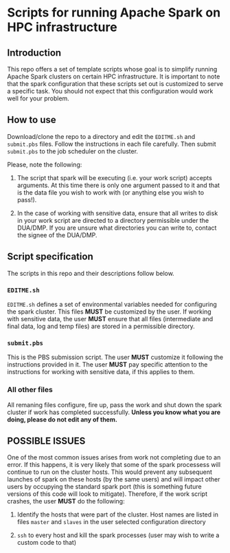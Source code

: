 # Scripts for running Apache Spark on HPC infrastructure


## Introduction

This repo offers a set of template scripts whose goal is to simplify
running Apache Spark clusters on certain HPC infrastructure. It is 
important to note that the spark configuration that these
scripts set out is customized to serve a specific task. You should not expect
that this configuration would work well for your problem.

## How to use

Download/clone the repo to a directory and edit the `EDITME.sh` and
`submit.pbs` files. Follow the instructions in each file carefully.
Then submit `submit.pbs` to the job scheduler on the cluster.

Please, note the following:

1. The script that spark will be executing (i.e. your work script)
accepts arguments. At this time there is only one argument passed to it and that is 
the data file you wish to work with (or anything else you wish to pass!). 

2. In the case of working with sensitive data, ensure that all writes to disk 
in your work script are directed to a directory permissible under the 
DUA/DMP. If you are unsure what directories you can write to, contact
the signee of the DUA/DMP.


## Script specification

The scripts in this repo and their descriptions follow below.

### `EDITME.sh`

`EDITME.sh` defines a set of environmental variables needed for configuring
the spark cluster. This files **MUST** be customized by the user. 
If working with sensitive data, the user **MUST** ensure that all files
(intermediate and final data, log and temp files) are stored in a permissible 
directory. 

### `submit.pbs`

This is the PBS submission script. The user **MUST** customize it following
the instructions provided in it. The user **MUST** pay specific attention to the instructions 
for working with sensitive data, if this applies to them.

### All other files

All remaning files configure, fire up, pass the work and shut down
the spark cluster if work has completed successfully. **Unless you know 
what you are doing, please do not edit any of them.**


## POSSIBLE ISSUES

One of the most common issues arises from work not completing due to
an error. If this happens, it is very likely that some of the spark processess 
will continue to run on the cluster hosts. This would prevent any 
subsequent launches of spark on these hosts (by the same users) and will 
impact other users by occupying the standard spark port (this is something 
future versions of this code will look to mitigate). Therefore, if the work 
script crashes, the user **MUST** do the following:

1. Identify the hosts that were part of the cluster. Host names are listed
in files `master` and `slaves` in the user selected configuration directory

2. `ssh` to every host and kill the spark processes (user may wish to write
a custom code to that)

 


